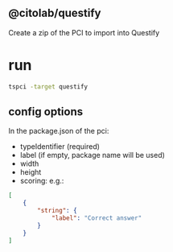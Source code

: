## @citolab/questify

Create a zip of the PCI to import into Questify

# run
``` sh 
tspci -target questify 
``` 

## config options

In the package.json of the pci:
- typeIdentifier (required)
- label (if empty, package name will be used)
- width
- height
- scoring: e.g.:

``` json
[
    {
        "string": {
            "label": "Correct answer"
        }
    }
]
```



